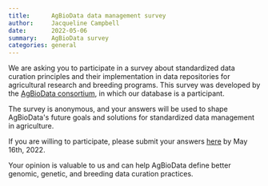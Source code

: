 ```yaml
---
title:      AgBioData data management survey
author:     Jacqueline Campbell
date:       2022-05-06
summary:    AgBioData survey
categories: general
---
```

We are asking you to participate in a survey about standardized data curation principles and their implementation in data repositories for agricultural research and breeding programs. This survey was developed by the [AgBioData consortium](https://www.agbiodata.org), in which our database is a participant.

The survey is anonymous, and your answers will be used to shape AgBioData's future goals and solutions for standardized data management in agriculture. 

If you are willing to participate, please submit your answers [here](https://ncsu.qualtrics.com/jfe/form/SV_9Zv0sSXJhdz2bYO) by May 16th, 2022. 

Your opinion is valuable to us and can help AgBioData define better genomic, genetic, and breeding data curation practices.
